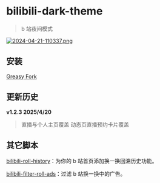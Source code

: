 # bilibili-dark-theme

> b 站夜间模式

[![2024-04-21-110337.png](https://i.postimg.cc/jdnjpg0X/2024-04-21-110337.png)](https://postimg.cc/0bxxmCNM)

## 安装

[Greasy Fork](https://greasyfork.org/zh-CN/scripts/493049-bilibili-dark-theme)

## 更新历史

**v1.2.3 2025/4/20**

> 直播与个人主页覆盖
> 动态页直播预约卡片覆盖

## 其它脚本

[bilibili-roll-history](https://greasyfork.org/zh-CN/scripts/490584-bilibili-roll-history)：为你的 b 站首页添加换一换回溯历史功能。

[bilibili-filter-roll-ads](https://greasyfork.org/zh-CN/scripts/493050-bilibili-filter-roll-ads)：过滤 b 站换一换中的广告。
